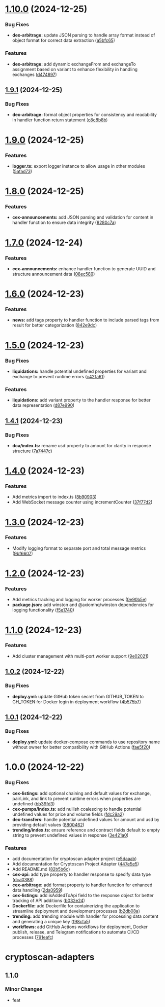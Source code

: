 # [1.10.0](https://github.com/cryptoscan-pro/cryptoscan-adapters/compare/v1.9.1...v1.10.0) (2024-12-25)


### Bug Fixes

* **dex-arbitrage:** update JSON parsing to handle array format instead of object format for correct data extraction ([a5bfc65](https://github.com/cryptoscan-pro/cryptoscan-adapters/commit/a5bfc6530091332accbca9204f47367ae4ba034c))


### Features

* **dex-arbitrage:** add dynamic exchangeFrom and exchangeTo assignment based on variant to enhance flexibility in handling exchanges ([d474897](https://github.com/cryptoscan-pro/cryptoscan-adapters/commit/d474897806c8a8cafa0b36d874b48aa224da42d3))

## [1.9.1](https://github.com/cryptoscan-pro/cryptoscan-adapters/compare/v1.9.0...v1.9.1) (2024-12-25)


### Bug Fixes

* **dex-arbitrage:** format object properties for consistency and readability in handler function return statement ([c8c8b8b](https://github.com/cryptoscan-pro/cryptoscan-adapters/commit/c8c8b8b2503dcd91c22a0b51312ef75d3df23e2d))

# [1.9.0](https://github.com/cryptoscan-pro/cryptoscan-adapters/compare/v1.8.0...v1.9.0) (2024-12-25)


### Features

* **logger.ts:** export logger instance to allow usage in other modules ([5afad73](https://github.com/cryptoscan-pro/cryptoscan-adapters/commit/5afad734cb4db7ffc1d6f1b2243e05a37579441e))

# [1.8.0](https://github.com/cryptoscan-pro/cryptoscan-adapters/compare/v1.7.0...v1.8.0) (2024-12-25)


### Features

* **cex-announcements:** add JSON parsing and validation for content in handler function to ensure data integrity ([8280c7a](https://github.com/cryptoscan-pro/cryptoscan-adapters/commit/8280c7a5f5d2842530c77b8e9143d08e4b83cbc7))

# [1.7.0](https://github.com/cryptoscan-pro/cryptoscan-adapters/compare/v1.6.0...v1.7.0) (2024-12-24)


### Features

* **cex-announcements:** enhance handler function to generate UUID and structure announcement data ([08ec589](https://github.com/cryptoscan-pro/cryptoscan-adapters/commit/08ec5893bdbef36c69b18f1f592239cf2a980cb0))

# [1.6.0](https://github.com/cryptoscan-pro/cryptoscan-adapters/compare/v1.5.0...v1.6.0) (2024-12-23)


### Features

* **news:** add tags property to handler function to include parsed tags from result for better categorization ([842e9dc](https://github.com/cryptoscan-pro/cryptoscan-adapters/commit/842e9dc9f196c43cf4679eed4f7e11edfee17280))

# [1.5.0](https://github.com/cryptoscan-pro/cryptoscan-adapters/compare/v1.4.1...v1.5.0) (2024-12-23)


### Bug Fixes

* **liquidations:** handle potential undefined properties for variant and exchange to prevent runtime errors ([c421a61](https://github.com/cryptoscan-pro/cryptoscan-adapters/commit/c421a61f5d04d4b6e5e2e8c403c7d592fd166f07))


### Features

* **liquidations:** add variant property to the handler response for better data representation ([d87e990](https://github.com/cryptoscan-pro/cryptoscan-adapters/commit/d87e990fea2350ce2c2ab52b8d6d40308eff4b23))

## [1.4.1](https://github.com/cryptoscan-pro/cryptoscan-adapters/compare/v1.4.0...v1.4.1) (2024-12-23)


### Bug Fixes

* **dca/index.ts:** rename usd property to amount for clarity in response structure ([7a7447c](https://github.com/cryptoscan-pro/cryptoscan-adapters/commit/7a7447c6f3a6db0a783cb4f241d5f6acc35c2b78))

# [1.4.0](https://github.com/cryptoscan-pro/cryptoscan-adapters/compare/v1.3.0...v1.4.0) (2024-12-23)


### Features

* Add metrics import to index.ts ([8b90903](https://github.com/cryptoscan-pro/cryptoscan-adapters/commit/8b909031a15e5759325f3880e0002aa7a33e3dfa))
* Add WebSocket message counter using incrementCounter ([37f77d2](https://github.com/cryptoscan-pro/cryptoscan-adapters/commit/37f77d250706eb1614fecc52b3572bfbb3ac96b4))

# [1.3.0](https://github.com/cryptoscan-pro/cryptoscan-adapters/compare/v1.2.0...v1.3.0) (2024-12-23)


### Features

* Modify logging format to separate port and total message metrics ([9bf6607](https://github.com/cryptoscan-pro/cryptoscan-adapters/commit/9bf66079661431fb366aa63a0f0f4fea504efdd9))

# [1.2.0](https://github.com/cryptoscan-pro/cryptoscan-adapters/compare/v1.1.0...v1.2.0) (2024-12-23)


### Features

* Add metrics tracking and logging for worker processes ([0e90b5e](https://github.com/cryptoscan-pro/cryptoscan-adapters/commit/0e90b5ee99746b66bd4bb2efc6277ed0d945dbc2))
* **package.json:** add winston and @axiomhq/winston dependencies for logging functionality ([f5e1740](https://github.com/cryptoscan-pro/cryptoscan-adapters/commit/f5e1740c40462c634e804030ada9c6a7cf480263))

# [1.1.0](https://github.com/cryptoscan-pro/cryptoscan-adapters/compare/v1.0.2...v1.1.0) (2024-12-23)


### Features

* Add cluster management with multi-port worker support ([9e02021](https://github.com/cryptoscan-pro/cryptoscan-adapters/commit/9e02021c7aeec69de30e9e6b1c17df524d2f48e5))

## [1.0.2](https://github.com/cryptoscan-pro/cryptoscan-adapters/compare/v1.0.1...v1.0.2) (2024-12-22)


### Bug Fixes

* **deploy.yml:** update GitHub token secret from GITHUB_TOKEN to GH_TOKEN for Docker login in deployment workflow ([4b575b7](https://github.com/cryptoscan-pro/cryptoscan-adapters/commit/4b575b7935d07a2d379e34c83f22de2a9e336da5))

## [1.0.1](https://github.com/cryptoscan-pro/cryptoscan-adapters/compare/v1.0.0...v1.0.1) (2024-12-22)


### Bug Fixes

* **deploy.yml:** update docker-compose commands to use repository name without owner for better compatibility with GitHub Actions ([fae5f20](https://github.com/cryptoscan-pro/cryptoscan-adapters/commit/fae5f202a13ca87017be898d32703a1c42956487))

# 1.0.0 (2024-12-22)


### Bug Fixes

* **cex-listings:** add optional chaining and default values for exchange, pairLink, and link to prevent runtime errors when properties are undefined ([bb39fd3](https://github.com/cryptoscan-pro/cryptoscan-adapters/commit/bb39fd39908a784adb52cae9a6d630deb0db749b))
* **cex-pumps/index.ts:** add nullish coalescing to handle potential undefined values for price and volume fields ([fdc29a2](https://github.com/cryptoscan-pro/cryptoscan-adapters/commit/fdc29a23c9da306d1deaf445b6f90bd9a8877ece))
* **dex-transfers:** handle potential undefined values for amount and usd by providing default values ([8800462](https://github.com/cryptoscan-pro/cryptoscan-adapters/commit/8800462df7f8b24daeca24d46aa6785df9bbab0f))
* **trending/index.ts:** ensure reference and contract fields default to empty string to prevent undefined values in response ([3e421a0](https://github.com/cryptoscan-pro/cryptoscan-adapters/commit/3e421a08135f54de14d34a3dce01b52d17ddab99))


### Features

* add documentation for cryptoscan adapter project ([e5daaab](https://github.com/cryptoscan-pro/cryptoscan-adapters/commit/e5daaab8491f173ae655474406c75e89da918d1b))
* Add documentation for Cryptoscan Project Adapter ([447e5e5](https://github.com/cryptoscan-pro/cryptoscan-adapters/commit/447e5e5da02c33231d0c010d76a03410254694dd))
* Add README.md ([82b5b6c](https://github.com/cryptoscan-pro/cryptoscan-adapters/commit/82b5b6c95fc7408e8b92bf4eac01612d268a7bda))
* **cex-api:** add type property to handler response to specify data type ([dca0388](https://github.com/cryptoscan-pro/cryptoscan-adapters/commit/dca03886392fb1f9940df9bb3be92cdfebddc480))
* **cex-arbitrage:** add format property to handler function for enhanced data handling ([2da0959](https://github.com/cryptoscan-pro/cryptoscan-adapters/commit/2da09591d9c04817033c0b9a0a8d4ecf28e57833))
* **cex-listings:** add isAddedToApi field to the response object for better tracking of API additions ([b032e24](https://github.com/cryptoscan-pro/cryptoscan-adapters/commit/b032e24f03db678ef843ff754a885391374214b0))
* **Dockerfile:** add Dockerfile for containerizing the application to streamline deployment and development processes ([b2db08a](https://github.com/cryptoscan-pro/cryptoscan-adapters/commit/b2db08a591d771ce200ae91734e3c059d15e6d85))
* **trending:** add trending module with handler for processing data content and generating a unique key ([f98cfa5](https://github.com/cryptoscan-pro/cryptoscan-adapters/commit/f98cfa5d10792a3a764e8f2916c4aa42609c0318))
* **workflows:** add GitHub Actions workflows for deployment, Docker publish, release, and Telegram notifications to automate CI/CD processes ([791eafc](https://github.com/cryptoscan-pro/cryptoscan-adapters/commit/791eafcd0f2f20484060b6220944d611c45be304))

# cryptoscan-adapters

## 1.1.0

### Minor Changes

- feat
